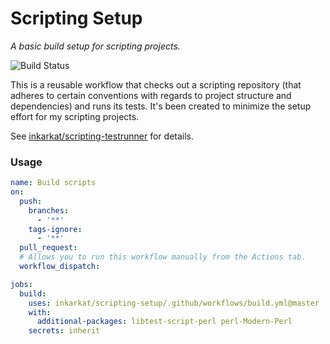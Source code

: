 # Scripting Setup

_A basic build setup for scripting projects._

![Build Status](https://github.com/inkarkat/scripting-setup/actions/workflows/build.yml/badge.svg)

This is a reusable workflow that checks out a scripting repository (that adheres to certain conventions with regards to project structure and dependencies) and runs its tests.
It's been created to minimize the setup effort for my scripting projects.

See [inkarkat/scripting-testrunner](https://github.com/inkarkat/scripting-testrunner) for details.

### Usage

```yaml
name: Build scripts
on:
  push:
    branches:
      - '**'
    tags-ignore:
      - '**'
  pull_request:
  # Allows you to run this workflow manually from the Actions tab.
  workflow_dispatch:

jobs:
  build:
    uses: inkarkat/scripting-setup/.github/workflows/build.yml@master
    with:
      additional-packages: libtest-script-perl perl-Modern-Perl
    secrets: inherit
```
